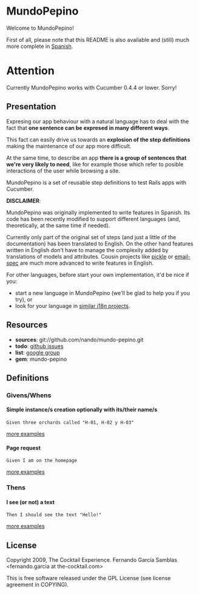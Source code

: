 # MundoPepino

Welcome to MundoPepino!

First of all, please note that this README is also available and (still) much more complete in [Spanish](http://github.com/nando/mundo-pepino/blob/master/README_es.markdown).

# Attention

Currently MundoPepino works with Cucumber 0.4.4 or lower. Sorry!

## Presentation

Expresing our app behaviour with a natural language has to deal with the fact that **one sentence can be expresed in many different ways**.

This fact can easily drive us towards an **explosion of the step definitions** making the maintenance of our app more difficult.

At the same time, to describe an app **there is a group of sentences that we're very likely to need**, like for example those which refer to posible interactions of the user while browsing a site.

MundoPepino is a set of reusable step definitions to test Rails apps with Cucumber.

**DISCLAIMER**:

MundoPepino was originally implemented to write features in Spanish. Its code has been recently modified to support different languages (and, theoretically, at the same time if needed).

Currently only part of the original set of steps (and just a little of the documentation) has been translated to English. On the other hand features written in English don't have to manage the complexity added by translations of models and attributes. Cousin projects like [pickle](http://github.com/ianwhite/pickle) or [email-spec](http://github.com/bmabey/email-spec) are much more advanced to write features in English.

For other languages, before start your own implementation, it'd be nice if you:

* start a new language in MundoPepino (we'll be glad to help you if you try), or
* look for your language in [similar i18n projects](http://groups.google.com/group/cukes/browse_thread/thread/b9b8ff6301393c19/febf6530a1ed1a37).

## Resources

* **sources**: git://github.com/nando/mundo-pepino.git
* **todo**: [github issues](http://github.com/nando/mundo-pepino/issues)
* **list**: [google group](http://groups.google.es/group/mundo-pepino)
* **gem**: mundo-pepino

## Definitions

### Givens/Whens
#### Simple instance/s creation optionally with its/their name/s
    Given three orchards called "H-01, H-02 y H-03"
[more examples](mundo-pepino/tree/master/features/en_US/simple-creation.feature)

#### Page request
    Given I am on the homepage
[more examples](mundo-pepino/tree/master/features/en_US/page-request.feature)

### Thens
#### I see (or not) a text
    Then I should see the text "Hello!"
[more examples](mundo-pepino/tree/master/features/en_US/i-see-the-text.feature)


## License

Copyright 2009, The Cocktail Experience. Fernando García Samblas <fernando.garcia at the-cocktail.com>

This is free software released under the GPL License (see license agreement in COPYING).

